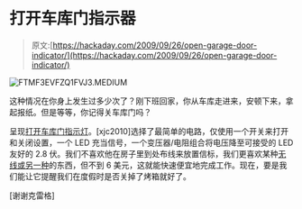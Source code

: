 # 打开车库门指示器

> 原文:[https://hackaday.com/2009/09/26/open-garage-door-indicator/](https://hackaday.com/2009/09/26/open-garage-door-indicator/)

![FTMF3EVFZQ1FVJ3.MEDIUM](../Images/371083508d739362ebdff02ed479185d.png "FTMF3EVFZQ1FVJ3.MEDIUM")

这种情况在你身上发生过多少次了？刚下班回家，你从车库走进来，安顿下来，拿起报纸。但是等等，你记得关车库门吗？

呈现[打开车库门指示灯](http://www.instructables.com/id/How-to-install-a-quotgarage-door-openquot-indi/)。[xjc2010]选择了最简单的电路，仅使用一个开关来打开和关闭设置，一个 LED 充当信号，一个变压器/电阻组合将电压降至可接受的 LED 友好的 2.8 伏。我们不喜欢他在房子里到处布线来放置信标，我们更喜欢某种[无线](http://hackaday.com/2009/08/30/cheap-wireless-for-microcontrollers/)[或另一种](http://hackaday.com/2009/09/20/wireless-rgb-light-bulb/)的东西，但不到 6 美元，这就能快速便宜地完成工作。现在，要是我们能让它提醒我们在度假时是否关掉了烤箱就好了。

[谢谢克雷格]